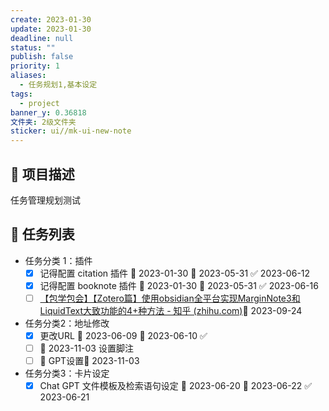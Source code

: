 ```yaml
---
create: 2023-01-30
update: 2023-01-30
deadline: null
status: ""
publish: false
priority: 1
aliases:
  - 任务规划1,基本设定
tags:
  - project
banner_y: 0.36818
文件夹: 2级文件夹
sticker: ui//mk-ui-new-note
---
```


## 📄 项目描述

任务管理规划测试

## 📅 任务列表

- 任务分类 1：插件
    - [x] 记得配置 citation 插件 🛫 2023-01-30 📅 2023-05-31 ✅ 2023-06-12
    - [x] 记得配置 booknote 插件 🛫 2023-01-30 📅 2023-05-31 ✅ 2023-06-16
    - [ ] [【包学包会】【Zotero篇】使用obsidian全平台实现MarginNote3和LiquidText大致功能的4+种方法 - 知乎 (zhihu.com)](https://zhuanlan.zhihu.com/p/442469089)🛫 2023-09-24 

- 任务分类2：地址修改
    - [x] 更改URL 🛫 2023-06-09 📅 2023-06-10 ✅ 
	- [ ] 📅 2023-11-03 设置脚注
	- [ ] 📅 GPT设置🛫 2023-11-03 
- 任务分类3：卡片设定
	- [x] Chat GPT 文件模板及检索语句设定 🛫 2023-06-20 📅 2023-06-22 ✅ 2023-06-21
